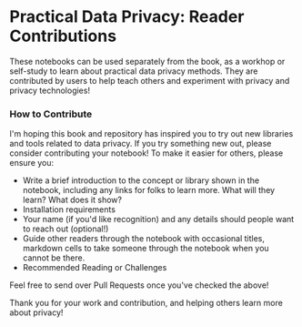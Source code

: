 # Practical Data Privacy: Reader Contributions

These notebooks can be used separately from the book, as a workhop or self-study to learn about practical data privacy methods. They are contributed by users to help teach others and experiment with privacy and privacy technologies!

### How to Contribute

I'm hoping this book and repository has inspired you to try out new libraries and tools related to data privacy. If you try something new out, please consider contributing your notebook! To make it easier for others, please ensure you:

- Write a brief introduction to the concept or library shown in the notebook, including any links for folks to learn more. What will they learn? What does it show?
- Installation requirements
- Your name (if you'd like recognition) and any details should people want to reach out (optional!)
- Guide other readers through the notebook with occasional titles, markdown cells to take someone through the notebook when you cannot be there.
- Recommended Reading or Challenges

Feel free to send over Pull Requests once you've checked the above!

Thank you for your work and contribution, and helping others learn more about privacy!


